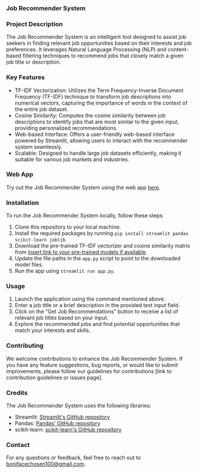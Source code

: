 ### Job Recommender System

### Project Description

The Job Recommender System is an intelligent tool designed to assist job seekers in finding relevant job opportunities based on their interests and job preferences. It leverages Natural Language Processing (NLP) and content-based filtering techniques to recommend jobs that closely match a given job title or description.

### Key Features

- TF-IDF Vectorization: Utilizes the Term Frequency-Inverse Document Frequency (TF-IDF) technique to transform job descriptions into numerical vectors, capturing the importance of words in the context of the entire job dataset.
- Cosine Similarity: Computes the cosine similarity between job descriptions to identify jobs that are most similar to the given input, providing personalized recommendations.
- Web-based Interface: Offers a user-friendly web-based interface powered by Streamlit, allowing users to interact with the recommender system seamlessly.
- Scalable: Designed to handle large job datasets efficiently, making it suitable for various job markets and industries.

### Web App

Try out the Job Recommender System using the web app [here](https://example-webapp-url.com). 
### Installation

To run the Job Recommender System locally, follow these steps:

1. Clone this repository to your local machine.
2. Install the required packages by running `pip install streamlit pandas scikit-learn joblib`.
3. Download the pre-trained TF-IDF vectorizer and cosine similarity matrix from [insert link to your pre-trained models if available](https://drive.google.com/drive/folders/1-8CP0QCu7oMR5JwVClsPITI1fkTZn42Z?usp=drive_link).
4. Update the file paths in the `app.py` script to point to the downloaded model files.
5. Run the app using `streamlit run app.py`.

### Usage

1. Launch the application using the command mentioned above.
2. Enter a job title or a brief description in the provided text input field.
3. Click on the "Get Job Recommendations" button to receive a list of relevant job titles based on your input.
4. Explore the recommended jobs and find potential opportunities that match your interests and skills.

### Contributing

We welcome contributions to enhance the Job Recommender System. If you have any feature suggestions, bug reports, or would like to submit improvements, please follow our guidelines for contributions [link to contribution guidelines or issues page].

### Credits

The Job Recommender System uses the following libraries:

- Streamlit: [Streamlit's GitHub repository](https://github.com/streamlit)
- Pandas: [Pandas' GitHub repository](https://github.com/pandas-dev/pandas)
- scikit-learn: [scikit-learn's GitHub repository](https://github.com/scikit-learn/scikit-learn)

### Contact

For any questions or feedback, feel free to reach out to bonifacechosen100@gmail.com.

